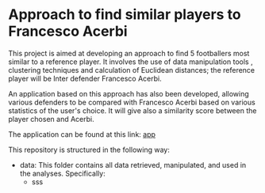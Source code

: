 # **Approach to find similar players to Francesco Acerbi**

This project is aimed at developing an approach to find 5 footballers most similar to a reference player. It involves the use of data manipulation tools , clustering techniques and calculation of Euclidean distances; the reference player will be Inter defender Francesco Acerbi.

An application based on this approach has also been developed, allowing various defenders to be compared with Francesco Acerbi based on various statistics of the user's choice. It will give also a similarity score between the player chosen and Acerbi.

The application can be found at this link: [app](https://footballerscomparationalgorithm-hz5y4di5t2uuawexugz3ws.streamlit.app/)

This repository is structured in the following way:

- data: This folder contains all data retrieved, manipulated, and used in the analyses. Specifically:
  - sss 



